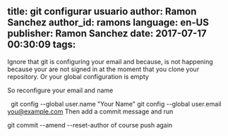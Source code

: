 title: git configurar usuario
author: Ramon Sanchez
author_id: ramons
language: en-US
publisher: Ramon Sanchez
date: 2017-07-17 00:30:09
tags:
---
Ignore that git is configuring your email and because, is not happening because your are not signed in at the moment that you clone your repository. Or your global configuration is empty

So reconfigure your email and name

   
 git config --global user.name "Your Name" 
git config --global user.email you@example.com
Then add a commit message and run

git commit --amend --reset-author
of course push again